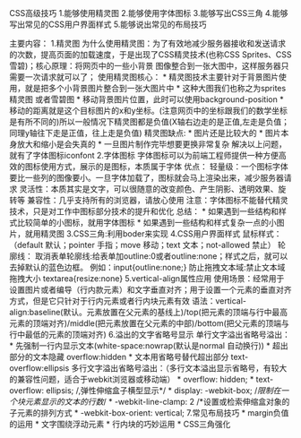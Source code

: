 CSS高级技巧
    1.能够使用精灵图
    2.能够使用字体图标
    3.能够写出CSS三角
    4.能够写出常见的CSS用户界面样式
    5.能够说出常见的布局技巧

主要内容：
    1.精灵图
        为什么使用精灵图：为了有效地减少服务器接收和发送请求的次数，提高页面的加载速度，于是出现了CSS精灵技术(也称CSS Sprites、CSS雪碧)；核心原理：将网页中的一些小背景
    图像整合到一张大图中，这样服务器只需要一次请求就可以了；
        使用精灵图核心：
            * 精灵图技术主要针对于背景图片使用，就是把多个小背景图片整合到一张大图片中
            * 这种大图我们也称之为sprites 精灵图 或者雪碧图
            * 移动背景图片位置，此时可以使用background-position
            * 移动的距离就是这个目标图片的x和y坐标。(注意网页中的坐标跟我们的数学坐标是有所不同的)所以一般情况下精灵图都是负值(X轴右边走的是正值,左走是负值；同理y轴往下走是正值，往上走是负值)
        精灵图缺点:
            * 图片还是比较大的
            * 图片本身放大和缩小是会失真的
            * 一旦图片制作完毕想要更换非常复杂
            解决以上问题，就有了字体图标iconfont
    2.字体图标
        字体图标可以为前端工程师提供一种方便高效的图标使用方式，展示的是图标，本质属于字体
        优点：
            轻量级：一个图标字体要比一些列的图像要小。一旦字体加载了，图标就会马上渲染出来，减少服务器请求
            灵活性：本质其实是文字，可以很随意的改变颜色、产生阴影、透明效果、旋转等
            兼容性：几乎支持所有的浏览器，请放心使用
        注意：字体图标不能替代精灵技术，只是对工作中图标部分技术的提升和优化
        总结：
            * 如果遇到一些结构和样式比较简单的小图标，就用字体图标
            * 如果遇到一些结构和样式复杂一点的小图片，就用精灵图
    3.CSS三角:利用boder来实现
    4.CSS用户界面样式
        鼠标样式：（default 默认；pointer 手指；move 移动；text 文本；not-allowed 禁止）
        轮廓线：
            取消表单轮廓线:给表单加outline:0或者outline:none；样式之后，就可以去掉默认的蓝色边框。 例如：input{outline:none;}
            防止拖拽文本域:禁止文本域拖拽大小 textarea{resize:none}
    5.vertical-align属性应用
        使用场景：经常用于设置图片或者编导（行内款元素）和文字垂直对齐；用于设置一个元素的垂直对齐方式，但是它只针对于行内元素或者行内块元素有效
        语法：vertical-align:baseline(默认。元素放置在父元素的基线上)/top(把元素的顶端与行中最高元素的顶端对齐)/middle(把元素放置在父元素的中部)/bottom(把父元素的顶端与行中最低的元素的顶端对齐)
    6.溢出的文字省略号显示
        单行文字溢出省略号溢出：
          * 先强制一行内显示文本(white-space:nowrap(默认是normal 自动换行))
          * 超出部分的文本隐藏 overflow:hidden
          * 文本用省略号替代超出部分 text-overflow:ellipsis
        多行文字溢出省略号溢出：（多行文本溢出显示省略号，有较大的兼容性问题，适合于webkit浏览器或移动端）
          * overflow: hidden;
          * text-overflow: ellipsis;
            /,弹性伸缩盒子横型显示*/
          * display: -webkit-box;
            /*限制在一个块元素显示的文本的行数*/
          * -webkit-line-clamp: 2
            /*设置或检索伸缩盒对象的子元素的排列方式
          * -webkit-box-orient: vertical;
    7.常见布局技巧
        * margin负值的运用
        * 文字围绕浮动元素
        * 行内块的巧妙运用
        * CSS三角强化